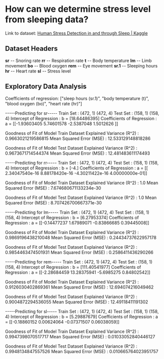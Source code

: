 # How can we determine stress level from sleeping data?

Link to dataset: [Human Stress Detection in and through Sleep | Kaggle](https://www.kaggle.com/laavanya/human-stress-detection-in-and-through-sleep?select=SaYoPillow.csv)



## Dataset Headers

**sr** -- Snoring rate
**rr** -- Respiration rate
**t** -- Body temperature
**lm** -- Limb movement
**bo** -- Blood oxygen
**rem** -- Eye movement
**sr.1** -- Sleeping hours
**hr** -- Heart rate
**sl** -- Stress level



## Exploratory Data Analysis

Coefficients of regression: ["sleep hours (sr.1)", "body temperature (t)", "blood oxygen (bo)", "heart rate (hr)"]

-----Predicting for sr-----
Train Set : (472, 1) (472, 4)
Test Set  : (158, 1) (158, 4)
Intercept of Regression 	: b =  [18.64486395]
Coefficients of Regression 	: a =  [[-1.93603405  5.74601578 -2.5387048   1.5012626 ]]

Goodness of Fit of Model 	Train Dataset
Explained Variance (R^2) 	: 0.9663021219586815
Mean Squared Error (MSE) 	: 12.533129148818286

Goodness of Fit of Model 	Test Dataset
Explained Variance (R^2) 	: 0.9673671714544374
Mean Squared Error (MSE) 	: 12.481483611174493

-----Predicting for rr-----
Train Set : (472, 1) (472, 4)
Test Set  : (158, 1) (158, 4)
Intercept of Regression 	: b =  [-4.]
Coefficients of Regression 	: a =  [[ 2.34047540e-16  8.88178420e-16 -4.30211422e-16  4.00000000e-01]]

Goodness of Fit of Model 	Train Dataset
Explained Variance (R^2) 	: 1.0
Mean Squared Error (MSE) 	: 7.674680671133234e-30

Goodness of Fit of Model 	Test Dataset
Explained Variance (R^2) 	: 1.0
Mean Squared Error (MSE) 	: 8.707426700667371e-30

-----Predicting for lm-----
Train Set : (472, 1) (472, 4)
Test Set  : (158, 1) (158, 4)
Intercept of Regression 	: b =  [6.27953374]
Coefficients of Regression 	: a =  [[-0.14477237  1.67989071 -0.83866685  0.39445008]]

Goodness of Fit of Model 	Train Dataset
Explained Variance (R^2) 	: 0.9869196438210048
Mean Squared Error (MSE) 	: 0.24434737622957178

Goodness of Fit of Model 	Test Dataset
Explained Variance (R^2) 	: 0.9854463474501931
Mean Squared Error (MSE) 	: 0.2586411436290266

-----Predicting for rem-----
Train Set : (472, 1) (472, 4)
Test Set  : (158, 1) (158, 4)
Intercept of Regression 	: b =  [111.40541977]
Coefficients of Regression 	: a =  [[-2.28684459 13.28375941 -5.6985275   0.84802542]]

Goodness of Fit of Model 	Train Dataset
Explained Variance (R^2) 	: 0.9126030402869361
Mean Squared Error (MSE) 	: 12.694074216049462

Goodness of Fit of Model 	Test Dataset
Explained Variance (R^2) 	: 0.9004872294536055
Mean Squared Error (MSE) 	: 12.49118411191302

-----Predicting for sl-----
Train Set : (472, 1) (472, 4)
Test Set  : (158, 1) (158, 4)
Intercept of Regression 	: b =  [5.29887679]
Coefficients of Regression 	: a =  [[-0.18860152  0.00624064 -0.07371507  0.06038059]]

Goodness of Fit of Model 	Train Dataset
Explained Variance (R^2) 	: 0.9947398070517717
Mean Squared Error (MSE) 	: 0.01033052840446127

Goodness of Fit of Model 	Test Dataset
Explained Variance (R^2) 	: 0.9948134847557526
Mean Squared Error (MSE) 	: 0.010665764023951757
